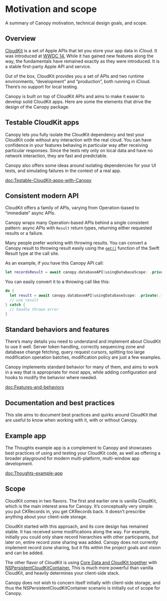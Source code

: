 # Motivation and scope

A summary of Canopy motivation, technical design goals, and scope.

## Overview

[CloudKit](https://developer.apple.com/icloud/cloudkit/) is a set of Apple APIs that let you store your app data in iCloud. It was introduced at [WWDC 14.](https://www.wwdcnotes.com/notes/wwdc14/208/) While it has gained new features along the way, the fundamentals have remained exactly as they were introduced. It is a stable first-party Apple API and service.

Out of the box, CloudKit provides you a set of APIs and two runtime environments, “development” and “production”, both running in iCloud. There’s no support for local testing.

Canopy is built on top of CloudKit APIs and aims to make it easier to develop solid CloudKit apps. Here are some the elements that drive the design of the Canopy package.

## Testable CloudKit apps

Canopy lets you fully isolate the CloudKit dependency and test your CloudKit code without any interaction with the real cloud. You can have confidence in your features behaving in particular way after receiving particular responses. Since the tests rely only on local data and have no network interaction, they are fast and predictable.

Canopy also offers some ideas around isolating dependencies for your UI tests, and simulating failures in the context of a real app.

<doc:Testable-CloudKit-apps-with-Canopy>

## Consistent modern API

CloudKit offers a family of APIs, varying from Operation-based to “immediate” async APIs.

Canopy wraps many Operation-based APIs behind a single consistent pattern: async APIs with `Result` return types, returning either requested results or a failure.

Many people prefer working with throwing results. You can convert a Canopy result to throwing result easily using the [`get()`](https://developer.apple.com/documentation/swift/result/get()) function of the Swift Result type at the call site.

As an example, if you have this Canopy API call:

```swift
let recordsResult = await canopy.databaseAPI(usingDatabaseScope: .private).fetchRecords(…)
```

You can easily convert it to a throwing call like this:

```swift
do {
  let result = await canopy.databaseAPI(usingDatabaseScope: .private).fetchRecords(…).get()
  // use result
} catch {
  // handle thrown error
}
```

## Standard behaviors and features

There’s many details you need to understand and implement about CloudKit to use it well. Server token handling, correctly sequencing zone and database change fetching, query request cursors, splitting too large modification operation batches, modification policy are just a few examples.

Canopy implements standard behavior for many of them, and aims to work in a way that is appropriate for most apps, while adding configuration and hooks to modify the behavior where needed.

<doc:Features-and-behaviors>

## Documentation and best practices

This site aims to document best practices and quirks around CloudKit that are useful to know when working with it, with or without Canopy.

## Example app

The Thoughts example app is a complement to Canopy and showcases best practices of using and testing your CloudKit code, as well as offering a broader playground for modern multi-platform, multi-window app development.

<doc:Thoughts-example-app>

## Scope

CloudKit comes in two flavors. The first and earlier one is vanilla CloudKit, which is the main interest area for Canopy. It’s conceptually very simple: you put CKRecords in, you get CKRecords back. It doesn’t prescribe anything about your client-side storage.

CloudKit started with this approach, and its core design has remained stable. It has received some modifications along the way. For example, initially you could only share record hierarchies with other participants, but later on, entire record zone sharing was added. Canopy does not currently implement record zone sharing, but it fits within the project goals and vision and can be added.

The other flavor of CloudKit is using [Core Data and CloudKit together](https://developer.apple.com/documentation/coredata/mirroring_a_core_data_store_with_cloudkit/setting_up_core_data_with_cloudkit) with [NSPersistentCloudKitContainer.](https://developer.apple.com/documentation/coredata/nspersistentcloudkitcontainer) This is much more powerful than vanilla CloudKit, and heavily determines your client-side stack.

Canopy does not wish to concern itself initially with client-side storage, and thus the NSPersistentCloudKitContainer scenario is initially out of scope for Canopy.
